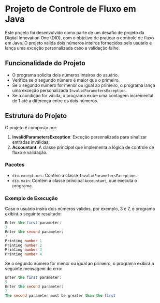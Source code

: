 # Projeto de Controle de Fluxo em Java

Este projeto foi desenvolvido como parte de um desafio de projeto da Digital Innovation One (DIO), com o objetivo de praticar o controle de fluxo em Java. O projeto valida dois números inteiros fornecidos pelo usuário e lança uma exceção personalizada caso a validação falhe.

## Funcionalidade do Projeto

- O programa solicita dois números inteiros do usuário.
- Verifica se o segundo número é maior que o primeiro.
- Se o segundo número for menor ou igual ao primeiro, o programa lança uma exceção personalizada `InvalidParametersException`.
- Se a condição for válida, o programa exibe uma contagem incremental de 1 até a diferença entre os dois números.

## Estrutura do Projeto

O projeto é composto por:

1. **InvalidParametersException**: Exceção personalizada para sinalizar entradas inválidas.
2. **Accountant**: A classe principal que implementa a lógica de controle de fluxo e validação.

### Pacotes

- `dio.exceptions`: Contém a classe `InvalidParametersException`.
- `dio.main`: Contém a classe principal `Accountant`, que executa o programa.

### Exemplo de Execução

Caso o usuário insira dois números válidos, por exemplo, 3 e 7, o programa exibirá o seguinte resultado:

```sql
Enter the first parameter:
3
Enter the second parameter:
7
Printing number 1
Printing number 2
Printing number 3
Printing number 4
```

Se o segundo número for menor ou igual ao primeiro, o programa exibirá a seguinte mensagem de erro:

```sql
Enter the first parameter:
5
Enter the second parameter:
2
The second parameter must be greater than the first
```
